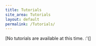 ```yaml
---
title: Tutorials
site_area: Tutorials
layout: default
permalink: /Tutorials/
---
```


[No tutorials are available at this time. :'(]
